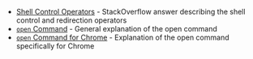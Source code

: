 ---
---
* [Shell Control Operators](https://unix.stackexchange.com/questions/159513/what-are-the-shells-control-and-redirection-operators) - StackOverflow answer describing the shell control and redirection operators
* [`open` Command](https://apple.stackexchange.com/questions/230390/how-to-open-new-windows-as-separate-application-instances-for-chrome-terminal) - General explanation of the open command
* [`open` Command for Chrome](https://apple.stackexchange.com/questions/312551/open-urls-in-new-chrome-window) - Explanation of the open command specifically for Chrome
